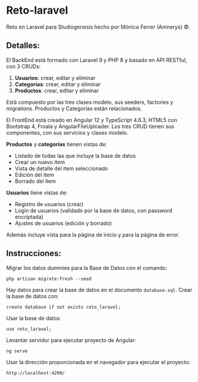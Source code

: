 # Reto-laravel
Reto en Laravel para Studiogenesis hecho por Mónica Ferrer (Amnerys) &copy;.

## Detalles:
El BackEnd está formado con Laravel 9 y PHP 8 y basado en API RESTful, con 3 CRUDs:
1) **Usuarios**: crear, editar y eliminar
2) **Categorías**: crear, editar y eliminar
3) **Productos**: crear, editar y eliminar

Está compuesto por las tres clases modelo, sus seeders, factories y migrations.
Productos y Categorías están relacionados.

El FrontEnd está creado en Angular 12 y TypeScript 4.6.3, HTML5 con Bootstrap 4, Froala y AngularFileUploader.
Los tres CRUD tienen sus componentes, con sus servicios y clases modelo. 

**Productos** y **categorías** tienen vistas de:

- Listado de todas las que incluye la base de datos
- Crear un nuevo ítem
- Vista de detalle del item seleccionado
- Edición del item
- Borrado del item

**Usuarios** tiene vistas de:

- Registro de usuarios (crear)
- Login de usuarios (validado por la base de datos, con password encriptada)
- Ajustes de usuarios (edición y borrado)

Además incluye vista para la página de inicio y para la página de error.

## Instrucciones:
Migrar los datos dummies para la Base de Datos con el comando:

`php artisan migrate:fresh --seed`

Hay datos para crear la base de datos en el documento `database.sql`.
Crear la base de datos con:

`create database if not exists reto_laravel;`

Usar la base de datos:

`use reto_laravel;`

Levantar servidor para ejecutar proyecto de Angular:

`ng serve`

Usar la dirección proporcionada en el navegador para ejecutar el proyecto:

`http://localhost:4200/`
